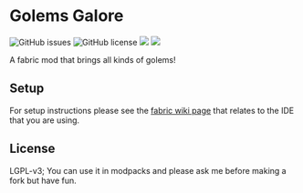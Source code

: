 # Golems Galore

![GitHub issues](https://img.shields.io/github/issues/franiscoder/golemsgalore.svg)
![GitHub license](https://img.shields.io/github/license/franiscoder/golemsgalore.svg)
[![](http://cf.way2muchnoise.eu/378266.svg)](https://www.curseforge.com/minecraft/mc-mods/golems-galore) 
[![](http://cf.way2muchnoise.eu/versions/378266.svg)](https://www.curseforge.com/minecraft/mc-mods/golems-galore) 


A fabric mod that brings all kinds of golems!


## Setup

For setup instructions please see the [fabric wiki page](https://fabricmc.net/wiki/tutorial:setup) that relates to the IDE that you are using.

## License

LGPL-v3; You can use it in modpacks and please ask me before making a fork but have fun. 
